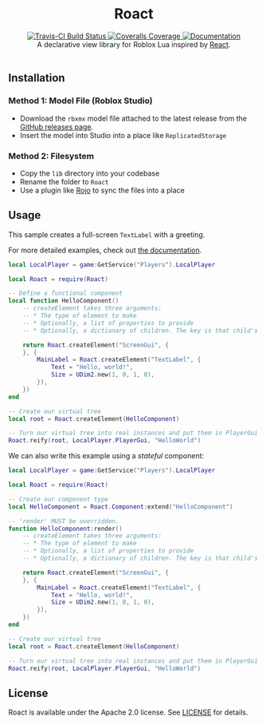 <h1 align="center">Roact</h1>
<div align="center">
	<a href="https://travis-ci.org/Roblox/roact">
		<img src="https://api.travis-ci.org/Roblox/roact.svg?branch=master" alt="Travis-CI Build Status" />
	</a>
	<a href="https://coveralls.io/github/Roblox/roact?branch=master">
		<img src="https://coveralls.io/repos/github/Roblox/roact/badge.svg?branch=master" alt="Coveralls Coverage" />
	</a>
	<a href="https://roblox.github.io/roact">
		<img src="https://img.shields.io/badge/docs-website-green.svg" alt="Documentation" />
	</a>
</div>

<div align="center">
	A declarative view library for Roblox Lua inspired by <a href="https://reactjs.org">React</a>.
</div>

<div>&nbsp;</div>

## Installation

### Method 1: Model File (Roblox Studio)
* Download the `rbxmx` model file attached to the latest release from the [GitHub releases page](https://github.com/Roblox/Roact/releases).
* Insert the model into Studio into a place like `ReplicatedStorage`

### Method 2: Filesystem
* Copy the `lib` directory into your codebase
* Rename the folder to `Roact`
* Use a plugin like [Rojo](https://github.com/LPGhatguy/rojo) to sync the files into a place

## Usage
This sample creates a full-screen `TextLabel` with a greeting.

For more detailed examples, check out [the documentation](#).

```lua
local LocalPlayer = game:GetService("Players").LocalPlayer

local Roact = require(Roact)

-- Define a functional component
local function HelloComponent()
	-- createElement takes three arguments:
	-- * The type of element to make
	-- * Optionally, a list of properties to provide
	-- * Optionally, a dictionary of children. The key is that child's Name

	return Roact.createElement("ScreenGui", {
	}, {
		MainLabel = Roact.createElement("TextLabel", {
			Text = "Hello, world!",
			Size = UDim2.new(1, 0, 1, 0),
		}),
	})
end

-- Create our virtual tree
local root = Roact.createElement(HelloComponent)

-- Turn our virtual tree into real instances and put them in PlayerGui
Roact.reify(root, LocalPlayer.PlayerGui, "HelloWorld")
```

We can also write this example using a *stateful* component:

```lua
local LocalPlayer = game:GetService("Players").LocalPlayer

local Roact = require(Roact)

-- Create our component type
local HelloComponent = Roact.Component:extend("HelloComponent")

-- 'render' MUST be overridden.
function HelloComponent:render()
	-- createElement takes three arguments:
	-- * The type of element to make
	-- * Optionally, a list of properties to provide
	-- * Optionally, a dictionary of children. The key is that child's Name

	return Roact.createElement("ScreenGui", {
	}, {
		MainLabel = Roact.createElement("TextLabel", {
			Text = "Hello, world!",
			Size = UDim2.new(1, 0, 1, 0),
		}),
	})
end

-- Create our virtual tree
local root = Roact.createElement(HelloComponent)

-- Turn our virtual tree into real instances and put them in PlayerGui
Roact.reify(root, LocalPlayer.PlayerGui, "HelloWorld")
```

## License
Roact is available under the Apache 2.0 license. See [LICENSE](LICENSE) for details.